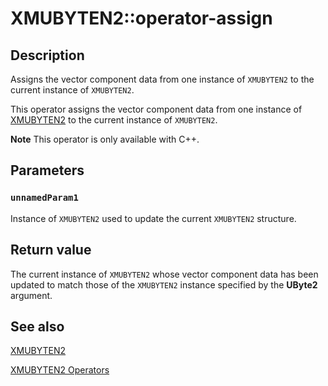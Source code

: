 # XMUBYTEN2::operator-assign

## Description

Assigns the vector component data from one instance of `XMUBYTEN2` to the current instance of `XMUBYTEN2`.

This operator assigns the vector component data from one instance of [XMUBYTEN2](https://learn.microsoft.com/windows/win32/api/directxpackedvector/ns-directxpackedvector-xmubyten2) to the current instance of `XMUBYTEN2`.

**Note** This operator is only available with C++.

## Parameters

### `unnamedParam1`

Instance of `XMUBYTEN2` used to update the current `XMUBYTEN2` structure.

## Return value

The current instance of `XMUBYTEN2` whose vector component data has been updated to match those of the `XMUBYTEN2` instance specified by the **UByte2** argument.

## See also

[XMUBYTEN2](https://learn.microsoft.com/windows/win32/api/directxpackedvector/ns-directxpackedvector-xmubyten2)

[XMUBYTEN2 Operators](https://msdn.microsoft.com/287521e0-ade4-4abd-aec6-dde9a734cdf2)